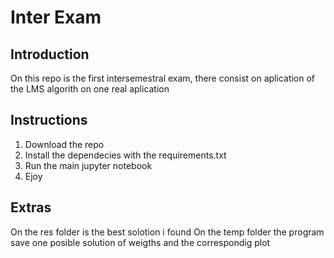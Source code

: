 # Inter Exam 
## Introduction
On this repo is the first intersemestral exam, there consist on aplication of the LMS algorith on one real aplication

## Instructions
1. Download the repo
2. Install the dependecies with the requirements.txt
3. Run the main jupyter notebook
4. Ejoy

## Extras 
On the res folder is the best solotion i found 
On the temp folder the program save one posible solution of weigths and the correspondig plot
